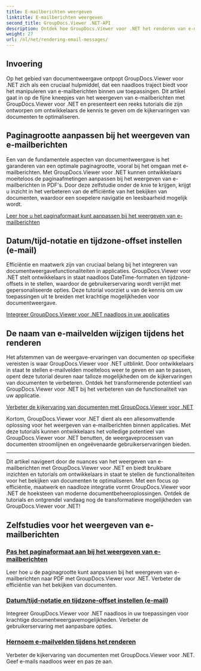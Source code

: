 ```yaml
---
title: E-mailberichten weergeven
linktitle: E-mailberichten weergeven
second_title: GroupDocs.Viewer .NET-API
description: Ontdek hoe GroupDocs.Viewer voor .NET het renderen van e-mailberichten in PDF's vereenvoudigt. Leer hoe u de paginagrootte kunt aanpassen, de DateTime-notatie kunt instellen en velden efficiënt kunt hernoemen.
weight: 27
url: /nl/net/rendering-email-messages/
---
```

## Invoering

Op het gebied van documentweergave ontpopt GroupDocs.Viewer voor .NET zich als een cruciaal hulpmiddel, dat een naadloos traject biedt voor het manipuleren van e-mailberichten binnen uw toepassingen. Dit artikel gaat in op de fijne kneepjes van het weergeven van e-mailberichten met GroupDocs.Viewer voor .NET en presenteert een reeks tutorials die zijn ontworpen om ontwikkelaars de kennis te geven om de kijkervaringen van documenten te optimaliseren.

## Paginagrootte aanpassen bij het weergeven van e-mailberichten

Een van de fundamentele aspecten van documentweergave is het garanderen van een optimale paginagrootte, vooral bij het omgaan met e-mailberichten. Met GroupDocs.Viewer voor .NET kunnen ontwikkelaars moeiteloos de paginaafmetingen aanpassen bij het weergeven van e-mailberichten in PDF's. Door deze zelfstudie onder de knie te krijgen, krijgt u inzicht in het verbeteren van de efficiëntie van het bekijken van documenten, waardoor een soepelere navigatie en leesbaarheid mogelijk wordt.

[Leer hoe u het paginaformaat kunt aanpassen bij het weergeven van e-mailberichten](./adjust-page-size-email/)

## Datum/tijd-notatie en tijdzone-offset instellen (e-mail)

Efficiëntie en maatwerk zijn van cruciaal belang bij het integreren van documentweergavefunctionaliteiten in applicaties. GroupDocs.Viewer voor .NET stelt ontwikkelaars in staat naadloos DateTime-formaten en tijdzone-offsets in te stellen, waardoor de gebruikerservaring wordt verrijkt met gepersonaliseerde opties. Deze tutorial voorziet u van de kennis om uw toepassingen uit te breiden met krachtige mogelijkheden voor documentweergave.

[Integreer GroupDocs.Viewer voor .NET naadloos in uw applicaties](./set-date-time-format-offset-email/)

## De naam van e-mailvelden wijzigen tijdens het renderen

Het afstemmen van de weergave-ervaringen van documenten op specifieke vereisten is waar GroupDocs.Viewer voor .NET uitblinkt. Door ontwikkelaars in staat te stellen e-mailvelden moeiteloos weer te geven en aan te passen, opent deze tutorial deuren naar talloze mogelijkheden om de kijkervaringen van documenten te verbeteren. Ontdek het transformerende potentieel van GroupDocs.Viewer voor .NET bij het verbeteren van de functionaliteit van uw applicatie.

[Verbeter de kijkervaring van documenten met GroupDocs.Viewer voor .NET](./rename-email-fields/)

Kortom, GroupDocs.Viewer voor .NET dient als een allesomvattende oplossing voor het weergeven van e-mailberichten binnen applicaties. Met deze tutorials kunnen ontwikkelaars het volledige potentieel van GroupDocs.Viewer voor .NET benutten, de weergaveprocessen van documenten stroomlijnen en ongeëvenaarde gebruikerservaringen bieden.

--- 

Dit artikel navigeert door de nuances van het weergeven van e-mailberichten met GroupDocs.Viewer voor .NET en biedt bruikbare inzichten en tutorials om ontwikkelaars in staat te stellen de functionaliteiten voor het bekijken van documenten te optimaliseren. Met een focus op efficiëntie, maatwerk en naadloze integratie vormt GroupDocs.Viewer voor .NET de hoeksteen van moderne documentbeheeroplossingen. Ontdek de tutorials en ontgrendel vandaag nog de transformatieve mogelijkheden van GroupDocs.Viewer voor .NET!
## Zelfstudies voor het weergeven van e-mailberichten
### [Pas het paginaformaat aan bij het weergeven van e-mailberichten](./adjust-page-size-email/)
Leer hoe u de paginagrootte kunt aanpassen bij het weergeven van e-mailberichten naar PDF met GroupDocs.Viewer voor .NET. Verbeter de efficiëntie van het bekijken van documenten.
### [Datum/tijd-notatie en tijdzone-offset instellen (e-mail)](./set-date-time-format-offset-email/)
Integreer GroupDocs.Viewer voor .NET naadloos in uw toepassingen voor krachtige documentweergavemogelijkheden. Verbeter de gebruikerservaring met aanpasbare opties.
### [Hernoem e-mailvelden tijdens het renderen](./rename-email-fields/)
Verbeter de kijkervaring van documenten met GroupDocs.Viewer voor .NET. Geef e-mails naadloos weer en pas ze aan.